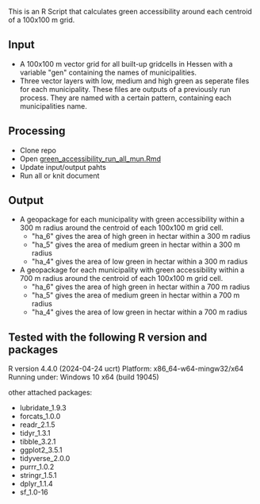 This is an R Script that calculates green accessibility around each centroid of a 100x100 m grid. 

## Input
* A 100x100 m vector grid for all built-up gridcells in Hessen with a variable "gen" containing the names of municipalities.
* Three vector layers with low, medium and high green as seperate files for each municipality. These files are outputs of a previously run process. They are named with a certain pattern, containing each municipalities name. 

## Processing
* Clone repo
* Open [green_accessibility_run_all_mun.Rmd](https://github.com/urban-structure-and-policy/green_access_radius/blob/main/green_accessibility_run_all_mun.Rmd)
* Update input/output pahts
* Run all or knit document

## Output
* A geopackage for each municipality with green accessibility within a 300 m radius around the centroid of each 100x100 m grid cell.
  * "ha_6" gives the area of high green in hectar within a 300 m radius
  * "ha_5" gives the area of medium green in hectar within a 300 m radius
  * "ha_4" gives the area of low green in hectar within a 300 m radius
* A geopackage for each municipality with green accessibility within a 700 m radius around the centroid of each 100x100 m grid cell.
  * "ha_6" gives the area of high green in hectar within a 700 m radius
  * "ha_5" gives the area of medium green in hectar within a 700 m radius
  * "ha_4" gives the area of low green in hectar within a 700 m radius
    
## Tested with the following R version and packages
R version 4.4.0 (2024-04-24 ucrt)
Platform: x86_64-w64-mingw32/x64
Running under: Windows 10 x64 (build 19045)

other attached packages:
* lubridate_1.9.3 
* forcats_1.0.0   
* readr_2.1.5     
* tidyr_1.3.1     
* tibble_3.2.1    
* ggplot2_3.5.1   
* tidyverse_2.0.0 
* purrr_1.0.2     
* stringr_1.5.1   
* dplyr_1.1.4    
* sf_1.0-16      
